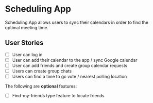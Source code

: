 # Scheduling App

Scheduling App allows users to sync their calendars in order to find the optimal meeting time.


## User Stories

* [ ] User can log in
* [ ] User can add their calendar to the app / sync Google calendar
* [ ] User can add friends and create group calendar requests
* [ ] Users can create group chats
* [ ] Users can find a time to go vote / nearest polling location

The following are **optional** features:
* [ ] Find-my-friends type feature to locate friends

